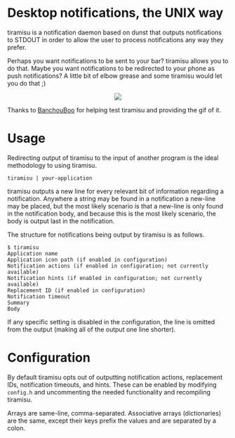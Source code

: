 # Desktop notifications, the UNIX way

tiramisu is a notification daemon based on dunst that outputs notifications
to STDOUT in order to allow the user to process notifications any way they prefer.

Perhaps you want notifications to be sent to your bar? tiramisu allows you to do that.
Maybe you want notifications to be redirected to your phone as push notifications? A little bit of elbow grease and some tiramisu would let you do that ;)

<div align="center"><img src="https://github.com/Sweets/tiramisu/blob/master/example.gif"/></div>

Thanks to [BanchouBoo](https://github.com/BanchouBoo) for helping test tiramisu and providing the gif of it.

# Usage

Redirecting output of tiramisu to the input of another program is the ideal methodology to using
tiramisu.

```
tiramisu | your-application
```

tiramisu outputs a new line for every relevant bit of information regarding a notification.
Anywhere a string may be found in a notification a new-line may be placed,
but the most likely scenario is that a new-line is only found in the notification body,
and because this is the most likely scenario, the body is output last in the notification.

The structure for notifications being output by tiramisu is as follows.

```
$ tiramisu
Application name
Application icon path (if enabled in configuration)
Notification actions (if enabled in configuration; not currently available)
Notification hints (if enabled in configuration; not currently available)
Replacement ID (if enabled in configuration)
Notification timeout
Summary
Body
```

If any specific setting is disabled in the configuration, the line is omitted
from the output (making all of the output one line shorter).

# Configuration

By default tiramisu opts out of outputting notification actions, replacement IDs,
notification timeouts, and hints. These can be enabled by modifying `config.h`
and uncommenting the needed functionality and recompiling tiramisu.

Arrays are same-line, comma-separated. Associative arrays (dictionaries) are the same,
except their keys prefix the values and are separated by a colon.
